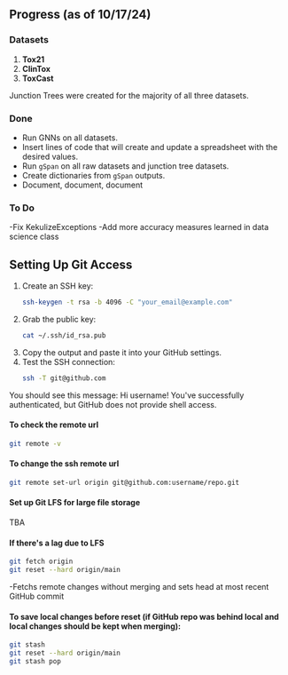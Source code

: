 ## Progress (as of 10/17/24)

### Datasets
1. **Tox21**
2. **ClinTox**
3. **ToxCast**

Junction Trees were created for the majority of all three datasets.

### Done
- Run GNNs on all datasets.
- Insert lines of code that will create and update a spreadsheet with the desired values.
- Run `gSpan` on all raw datasets and junction tree datasets.
- Create dictionaries from `gSpan` outputs.
- Document, document, document

### To Do
-Fix KekulizeExceptions
-Add more accuracy measures learned in data science class

## Setting Up Git Access

1. Create an SSH key:
    ```bash
    ssh-keygen -t rsa -b 4096 -C "your_email@example.com"
    ```
2. Grab the public key:
    ```bash
    cat ~/.ssh/id_rsa.pub
    ```
3. Copy the output and paste it into your GitHub settings.
4. Test the SSH connection:
    ```bash
    ssh -T git@github.com
    ```

You should see this message:
Hi username! You've successfully authenticated, but GitHub does not provide shell access.

#### To check the remote url
```bash
git remote -v
```
#### To change the ssh remote url
```bash
git remote set-url origin git@github.com:username/repo.git
```

#### Set up Git LFS for large file storage
TBA

#### If there's a lag due to LFS
```bash
git fetch origin
git reset --hard origin/main
```
-Fetchs remote changes without merging and sets head at most recent GitHub commit

#### To save local changes before reset (if GitHub repo was behind local and local changes should be kept when merging):
```bash
git stash
git reset --hard origin/main
git stash pop
```
